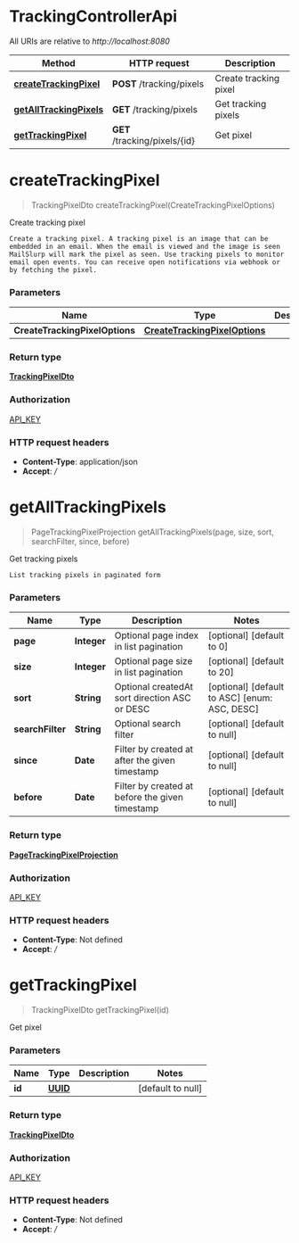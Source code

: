# TrackingControllerApi

All URIs are relative to *http://localhost:8080*

Method | HTTP request | Description
------------- | ------------- | -------------
[**createTrackingPixel**](TrackingControllerApi#createTrackingPixel) | **POST** /tracking/pixels | Create tracking pixel
[**getAllTrackingPixels**](TrackingControllerApi#getAllTrackingPixels) | **GET** /tracking/pixels | Get tracking pixels
[**getTrackingPixel**](TrackingControllerApi#getTrackingPixel) | **GET** /tracking/pixels/{id} | Get pixel


<a name="createTrackingPixel"></a>
# **createTrackingPixel**
> TrackingPixelDto createTrackingPixel(CreateTrackingPixelOptions)

Create tracking pixel

    Create a tracking pixel. A tracking pixel is an image that can be embedded in an email. When the email is viewed and the image is seen MailSlurp will mark the pixel as seen. Use tracking pixels to monitor email open events. You can receive open notifications via webhook or by fetching the pixel.

### Parameters

Name | Type | Description  | Notes
------------- | ------------- | ------------- | -------------
 **CreateTrackingPixelOptions** | [**CreateTrackingPixelOptions**](../Models/CreateTrackingPixelOptions)|  |

### Return type

[**TrackingPixelDto**](../Models/TrackingPixelDto)

### Authorization

[API_KEY](../README#API_KEY)

### HTTP request headers

- **Content-Type**: application/json
- **Accept**: */*

<a name="getAllTrackingPixels"></a>
# **getAllTrackingPixels**
> PageTrackingPixelProjection getAllTrackingPixels(page, size, sort, searchFilter, since, before)

Get tracking pixels

    List tracking pixels in paginated form

### Parameters

Name | Type | Description  | Notes
------------- | ------------- | ------------- | -------------
 **page** | **Integer**| Optional page index in list pagination | [optional] [default to 0]
 **size** | **Integer**| Optional page size in list pagination | [optional] [default to 20]
 **sort** | **String**| Optional createdAt sort direction ASC or DESC | [optional] [default to ASC] [enum: ASC, DESC]
 **searchFilter** | **String**| Optional search filter | [optional] [default to null]
 **since** | **Date**| Filter by created at after the given timestamp | [optional] [default to null]
 **before** | **Date**| Filter by created at before the given timestamp | [optional] [default to null]

### Return type

[**PageTrackingPixelProjection**](../Models/PageTrackingPixelProjection)

### Authorization

[API_KEY](../README#API_KEY)

### HTTP request headers

- **Content-Type**: Not defined
- **Accept**: */*

<a name="getTrackingPixel"></a>
# **getTrackingPixel**
> TrackingPixelDto getTrackingPixel(id)

Get pixel

### Parameters

Name | Type | Description  | Notes
------------- | ------------- | ------------- | -------------
 **id** | [**UUID**](../Models/)|  | [default to null]

### Return type

[**TrackingPixelDto**](../Models/TrackingPixelDto)

### Authorization

[API_KEY](../README#API_KEY)

### HTTP request headers

- **Content-Type**: Not defined
- **Accept**: */*

